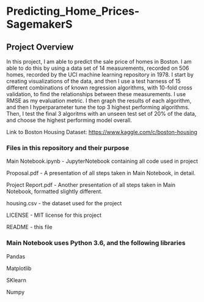 # Predicting_Home_Prices-SagemakerS
## Project Overview
In this project, I am able to predict the sale price of homes in Boston. 
I am able to do this by using a data set of 14 measurements, recorded on 506 homes, recorded by the UCI machine learning repository in 1978.
I start by creating visualizations of the data, and then I use a test harness of 15 different combinations of known regression algorithms, with 10-fold cross validation, to find the relationships between these measurements.  I use RMSE as my evaluation metric. I then graph the results of each algorithm, and then I hyperparameter tune the top 3 highest performing algorithms. Then, I test the final 3 algoritms with an unseen test set of 20% of the data, and choose the highest performing model overall.

Link to Boston Housing Dataset:
https://www.kaggle.com/c/boston-housing


### Files in this repository and their purpose
Main Notebook.ipynb - JupyterNotebook containing all code used in project

   Proposal.pdf - A presentation of all steps taken in Main Notebook, in detail.

   Project Report.pdf - Another presentation of all steps taken in Main Notebook, formatted slightly different.
   
   housing.csv - the dataset used for the project

   LICENSE - MIT license for this project

   README - this file


### Main Notebook uses Python 3.6, and the following libraries
   Pandas

   Matplotlib

   SKlearn

   Numpy
